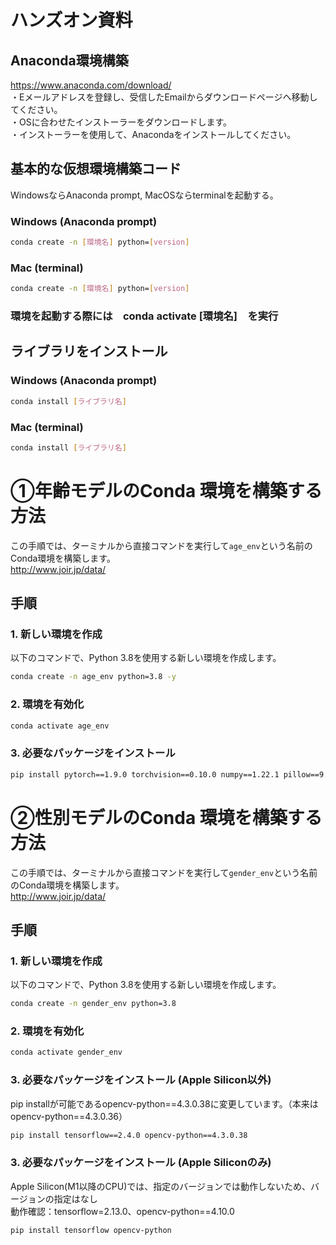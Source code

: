 # ハンズオン資料
## Anaconda環境構築
https://www.anaconda.com/download/ <br>
・Eメールアドレスを登録し、受信したEmailからダウンロードページヘ移動してください。<br>
・OSに合わせたインストーラーをダウンロードします。<br>
・インストーラーを使用して、Anacondaをインストールしてください。<br>

## 基本的な仮想環境構築コード
WindowsならAnaconda prompt, MacOSならterminalを起動する。<br>
### Windows (Anaconda prompt)<br>
```bash
conda create -n [環境名] python=[version]
```
### Mac (terminal)<br>
```bash
conda create -n [環境名] python=[version]
```
### 環境を起動する際には　conda activate [環境名]　を実行<br>

## ライブラリをインストール
### Windows (Anaconda prompt)<br>
```bash
conda install [ライブラリ名]
```
### Mac (terminal)<br>
```bash
conda install [ライブラリ名]
```

# ①年齢モデルのConda 環境を構築する方法　<br>
この手順では、ターミナルから直接コマンドを実行して`age_env`という名前のConda環境を構築します。<br>
http://www.joir.jp/data/<br>
## 手順
### 1. 新しい環境を作成
以下のコマンドで、Python 3.8を使用する新しい環境を作成します。<br>
```bash
conda create -n age_env python=3.8 -y
```
### 2. 環境を有効化
```bash
conda activate age_env
```
### 3. 必要なパッケージをインストール
```bash
pip install pytorch==1.9.0 torchvision==0.10.0 numpy==1.22.1 pillow==9.0.0 tqdm==4.62.3 ipywidgets==8.0.2 timm==0.5.4
```

# ②性別モデルのConda 環境を構築する方法<br>
この手順では、ターミナルから直接コマンドを実行して`gender_env`という名前のConda環境を構築します。<br>
http://www.joir.jp/data/<br>
## 手順
### 1. 新しい環境を作成
以下のコマンドで、Python 3.8を使用する新しい環境を作成します。<br>
```bash
conda create -n gender_env python=3.8
```
### 2. 環境を有効化
```bash
conda activate gender_env
```
### 3. 必要なパッケージをインストール (Apple Silicon以外)
pip installが可能であるopencv-python==4.3.0.38に変更しています。（本来はopencv-python==4.3.0.36）<br>
```bash
pip install tensorflow==2.4.0 opencv-python==4.3.0.38
```
### 3. 必要なパッケージをインストール (Apple Siliconのみ)
Apple Silicon(M1以降のCPU)では、指定のバージョンでは動作しないため、バージョンの指定はなし<br>
動作確認：tensorflow=2.13.0、opencv-python==4.10.0<br>
```bash
pip install tensorflow opencv-python
```


